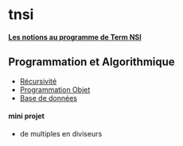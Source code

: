 # tnsi

#### [Les notions au programme de Term NSI](./NSI-entr%C3%A9es-pr%C3%A9pond%C3%A9rantes.pdf)

## Programmation et Algorithmique
* [Récursivité](./01)
* [Programmation Objet](./02)
* [Base de données](03)

#### mini projet
- de multiples en diviseurs
